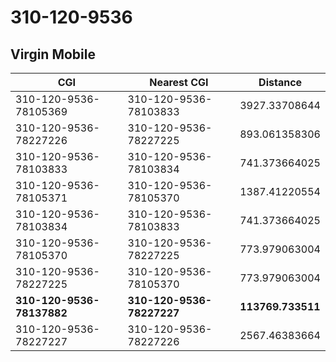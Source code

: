 # 310-120-9536
## Virgin Mobile


| CGI | Nearest CGI | Distance |
|-----|-------------|----------|
| 310-120-9536-78105369 | 310-120-9536-78103833 | 3927.33708644 |
| 310-120-9536-78227226 | 310-120-9536-78227225 | 893.061358306 |
| 310-120-9536-78103833 | 310-120-9536-78103834 | 741.373664025 |
| 310-120-9536-78105371 | 310-120-9536-78105370 | 1387.41220554 |
| 310-120-9536-78103834 | 310-120-9536-78103833 | 741.373664025 |
| 310-120-9536-78105370 | 310-120-9536-78227225 | 773.979063004 |
| 310-120-9536-78227225 | 310-120-9536-78105370 | 773.979063004 |
| **310-120-9536-78137882** | **310-120-9536-78227227** | **113769.733511** |
| 310-120-9536-78227227 | 310-120-9536-78227226 | 2567.46383664 |
